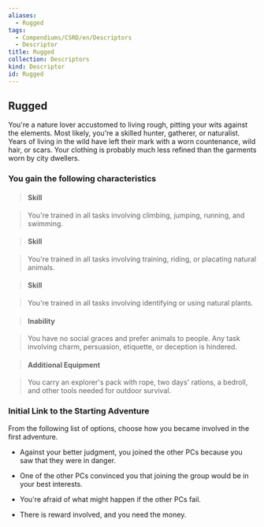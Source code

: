 ```yaml
---
aliases:
  - Rugged
tags:
  - Compendiums/CSRD/en/Descriptors
  - Descriptor
title: Rugged
collection: Descriptors
kind: Descriptor
id: Rugged
---
```

## Rugged    
You're a nature lover accustomed to living rough, pitting your wits against the elements. Most likely, you're a skilled hunter, gatherer, or naturalist. Years of living in the wild have left their mark with a worn countenance, wild hair, or scars. Your clothing is probably much less refined than the garments worn by city dwellers.  
### You gain the following characteristics    
> #### Skill  
> You're trained in all tasks involving climbing, jumping, running, and swimming.    
  
> #### Skill  
> You're trained in all tasks involving training, riding, or placating natural animals.    
  
> #### Skill  
> You're trained in all tasks involving identifying or using natural plants.    
  
> #### Inability  
> You have no social graces and prefer animals to people. Any task involving charm, persuasion, etiquette, or deception is hindered.    
  
> #### Additional Equipment  
> You carry an explorer's pack with rope, two days' rations, a bedroll, and other tools needed for outdoor survival.    
  
### Initial Link to the Starting Adventure    
From the following list of options, choose how you became involved in the first adventure.    
- Against your better judgment, you joined the other PCs because you saw that they were in danger.    
- One of the other PCs convinced you that joining the group would be in your best interests.    
- You're afraid of what might happen if the other PCs fail.    
- There is reward involved, and you need the money.  
